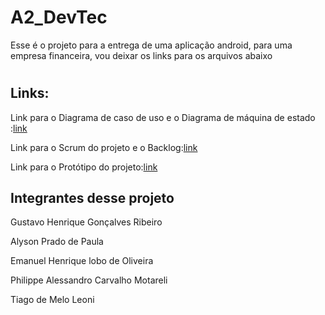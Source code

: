 # A2_DevTec
 
 Esse é o projeto para a entrega de uma aplicação android, para uma empresa financeira, vou deixar os links para os arquivos abaixo
 
 
#
## Links:

Link para o Diagrama de caso de uso e o Diagrama de máquina de estado :[link](https://github.com/GustinGame/A2_DevTec/blob/main/diagrama%20de%20casos.md)

Link para o Scrum do projeto e o Backlog:[link](https://github.com/GustinGame/A2_DevTec/blob/main/Link%20Trello.md)

Link para o Protótipo do projeto:[link](https://github.com/GustinGame/A2_DevTec/blob/main/Prot%C3%B3tipo-figma.md)
##

## Integrantes desse projeto

Gustavo Henrique Gonçalves Ribeiro

Alyson Prado de Paula

Emanuel Henrique lobo de Oliveira

Philippe Alessandro Carvalho Motareli

Tiago de Melo Leoni

##

